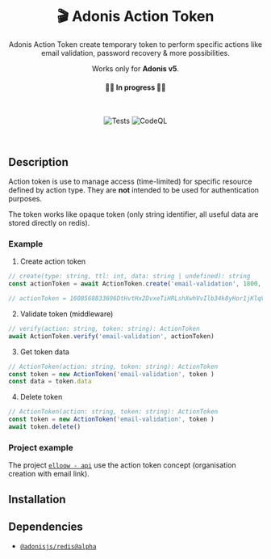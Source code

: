 <div align="center">
  
# 🎬 Adonis Action Token 
Adonis Action Token create temporary token to perform specific actions like email validation, password recovery & more possibilities. 

Works only for **Adonis v5**.

#### 👷‍♀️ In progress 👷‍♂️

<br>

![Tests](https://github.com/crbast/adonis-action-token/workflows/Tests/badge.svg?branch=main)
![CodeQL](https://github.com/crbast/adonis-action-token/workflows/CodeQL/badge.svg?branch=main)

<br>

</div>

## Description
Action token is use to manage access (time-limited) for specific resource defined by action type. They are **not** intended to be used for authentication purposes.

The token works like opaque token (only string identifier, all useful data are stored directly on redis).

### Example
1. Create action token 
```ts
// create(type: string, ttl: int, data: string | undefined): string
const actionToken = await ActionToken.create('email-validation', 1800, { email: 'myemail@crbast.ch' })

// actionToken = 1608568833696DtHvtHx2DvxeTiHRLshXwhVvIlb34k8yHor1jKlqV5
```
2. Validate token (middleware)
```ts
// verify(action: string, token: string): ActionToken
await ActionToken.verify('email-validation', actionToken)
```
3. Get token data
```ts
// ActionToken(action: string, token: string): ActionToken
const token = new ActionToken('email-validation', token )
const data = token.data
```
4. Delete token 
```ts
// ActionToken(action: string, token: string): ActionToken
const token = new ActionToken('email-validation', token )
await token.delete()
```

### Project example

The project [`elloow - api`](https://github.com/elloow/elloow) use the action token concept (organisation creation with email link).

## Installation 

## Dependencies
- [`@adonisjs/redis@alpha`](https://github.com/adonisjs/redis)
